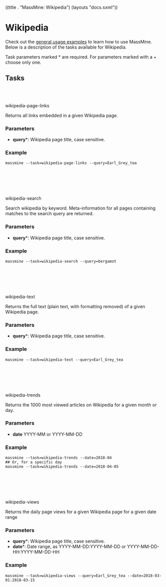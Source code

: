 ((title . "MassMine: Wikipedia")
 (layouts "docs.sxml"))

# Wikipedia

Check out the [general usage examples](/docs/config.html) to learn how to use MassMine. Below is a description of the tasks available for Wikipedia.

Task parameters marked * are required. For parameters marked with a + choose only one.

## Tasks

<br></br>
<div class="task">wikipedia-page-links</div>

Returns all links embedded in a given Wikipedia page.

### Parameters

- **query***: Wikipedia page title, case sensitive.

### Example

    massmine --task=wikipedia-page-links --query=Earl_Grey_tea

<br></br><br></br>
<div class="task">wikipedia-search</div>

Search wikipedia by keyword. Meta-information for all pages containing matches to the search query are returned.

### Parameters

- **query***: Wikipedia page title, case sensitive.

### Example

    massmine --task=wikipedia-search --query=bergamot

<br></br><br></br>
<div class="task">wikipedia-text</div>

Returns the full text (plain text, with formatting removed) of a given Wikipedia page.

### Parameters

- **query***: Wikipedia page title, case sensitive.

### Example

    massmine --task=wikipedia-text --query=Earl_Grey_tea

<br></br><br></br>
<div class="task">wikipedia-trends</div>

Returns the 1000 most viewed articles on Wikipedia for a given month or day.

### Parameters

- **date** YYYY-MM or YYYY-MM-DD

### Example

    massmine --task=wikipedia-trends --date=2018-04
    ## Or, for a specific day
	massmine --task=wikipedia-trends --date=2018-04-05

<br></br><br></br>
<div class="task">wikipedia-views</div>

Returns the daily page views for a given Wikipedia page for a given date range

### Parameters

- **query***: Wikipedia page title, case sensitive.
- **date***: Date range, as YYYY-MM-DD:YYYY-MM-DD or YYYY-MM-DD-HH:YYYY-MM-DD-HH

### Example

    massmine --task=wikipedia-views --query=Earl_Grey_tea --date=2018-03-01:2018-03-15

